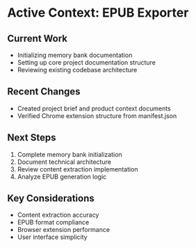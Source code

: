 # Active Context: EPUB Exporter

## Current Work
- Initializing memory bank documentation
- Setting up core project documentation structure
- Reviewing existing codebase architecture

## Recent Changes
- Created project brief and product context documents
- Verified Chrome extension structure from manifest.json

## Next Steps
1. Complete memory bank initialization
2. Document technical architecture
3. Review content extraction implementation
4. Analyze EPUB generation logic

## Key Considerations
- Content extraction accuracy
- EPUB format compliance
- Browser extension performance
- User interface simplicity
